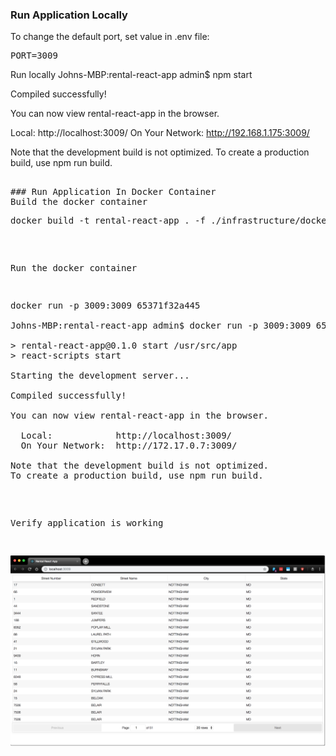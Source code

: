 
### Run Application Locally

To change the default port, set value in .env file:
<pre>
PORT=3009
</pre>

Run locally
</pre>
Johns-MBP:rental-react-app admin$ npm start

Compiled successfully!

You can now view rental-react-app in the browser.

  Local:            http://localhost:3009/
  On Your Network:  http://192.168.1.175:3009/

Note that the development build is not optimized.
To create a production build, use npm run build.

<pre>

### Run Application In Docker Container
Build the docker container
<pre>
docker build -t rental-react-app . -f ./infrastructure/docker/Dockerfile
</pre>

Run the docker container
<pre>
docker run -p 3009:3009 65371f32a445

Johns-MBP:rental-react-app admin$ docker run -p 3009:3009 65371f32a445

> rental-react-app@0.1.0 start /usr/src/app
> react-scripts start

Starting the development server...

Compiled successfully!

You can now view rental-react-app in the browser.

  Local:            http://localhost:3009/
  On Your Network:  http://172.17.0.7:3009/

Note that the development build is not optimized.
To create a production build, use npm run build.
</pre>

Verify application is working

![Alt text](images/image01.jpg?raw=true "Rental React App")
